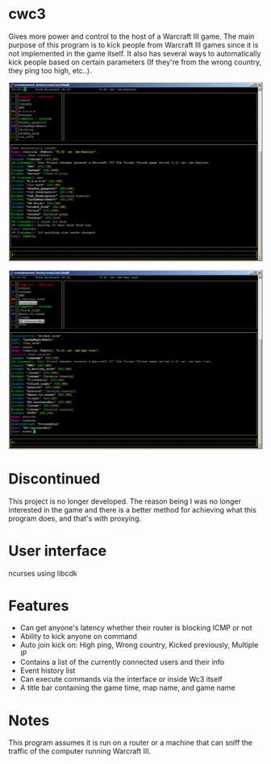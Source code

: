cwc3
====

Gives more power and control to the host of a Warcraft III game. The main purpose of this program is to kick people from Warcraft III games since it is not implemented in the game itself. It also has several ways to automatically kick people based on certain parameters (If they're from the wrong country, they ping too high, etc..).

![Screenshot1](https://github.com/kdar/cwc3/raw/master/doc/screenshot1.jpg)

![Screenshot2](https://github.com/kdar/cwc3/raw/master/doc/screenshot2.jpg)

# Discontinued

This project is no longer developed. The reason being I was no longer interested in the game and there is a better method
for achieving what this program does, and that's with proxying.

# User interface

ncurses using libcdk

# Features

* Can get anyone's latency whether their router is blocking ICMP or not
* Ability to kick anyone on command
* Auto join kick on: High ping, Wrong country, Kicked previously, Multiple IP
* Contains a list of the currently connected users and their info
* Event history list
* Can execute commands via the interface or inside Wc3 itself
* A title bar containing the game time, map name, and game name

# Notes

This program assumes it is run on a router or a machine that can sniff the traffic of the computer running Warcraft III.

